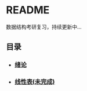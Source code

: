 
# README

数据结构考研复习，持续更新中...

## 目录

* ### [绪论](./1-before-learning/before-learning.md)
* ### [线性表(未完成)](./2-linear-list/linear-list.md)
